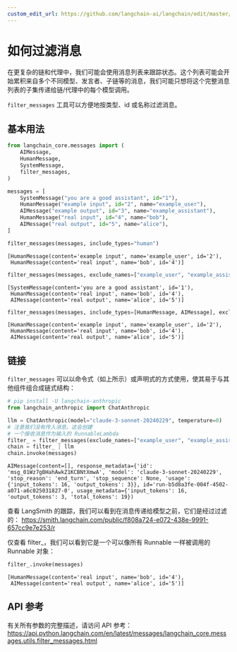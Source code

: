```yaml
---
custom_edit_url: https://github.com/langchain-ai/langchain/edit/master/docs/docs/how_to/filter_messages.ipynb
---
```


# 如何过滤消息

在更复杂的链和代理中，我们可能会使用消息列表来跟踪状态。这个列表可能会开始累积来自多个不同模型、发言者、子链等的消息，我们可能只想将这个完整消息列表的子集传递给链/代理中的每个模型调用。

`filter_messages` 工具可以方便地按类型、id 或名称过滤消息。

## 基本用法


```python
from langchain_core.messages import (
    AIMessage,
    HumanMessage,
    SystemMessage,
    filter_messages,
)

messages = [
    SystemMessage("you are a good assistant", id="1"),
    HumanMessage("example input", id="2", name="example_user"),
    AIMessage("example output", id="3", name="example_assistant"),
    HumanMessage("real input", id="4", name="bob"),
    AIMessage("real output", id="5", name="alice"),
]

filter_messages(messages, include_types="human")
```



```output
[HumanMessage(content='example input', name='example_user', id='2'),
 HumanMessage(content='real input', name='bob', id='4')]
```



```python
filter_messages(messages, exclude_names=["example_user", "example_assistant"])
```



```output
[SystemMessage(content='you are a good assistant', id='1'),
 HumanMessage(content='real input', name='bob', id='4'),
 AIMessage(content='real output', name='alice', id='5')]
```



```python
filter_messages(messages, include_types=[HumanMessage, AIMessage], exclude_ids=["3"])
```



```output
[HumanMessage(content='example input', name='example_user', id='2'),
 HumanMessage(content='real input', name='bob', id='4'),
 AIMessage(content='real output', name='alice', id='5')]
```

## 链接

`filter_messages` 可以以命令式（如上所示）或声明式的方式使用，使其易于与其他组件组合成链式结构：

```python
# pip install -U langchain-anthropic
from langchain_anthropic import ChatAnthropic

llm = ChatAnthropic(model="claude-3-sonnet-20240229", temperature=0)
# 注意我们没有传入消息。这会创建
# 一个接收消息作为输入的 RunnableLambda
filter_ = filter_messages(exclude_names=["example_user", "example_assistant"])
chain = filter_ | llm
chain.invoke(messages)
```

```output
AIMessage(content=[], response_metadata={'id': 'msg_01Wz7gBHahAwkZ1KCBNtXmwA', 'model': 'claude-3-sonnet-20240229', 'stop_reason': 'end_turn', 'stop_sequence': None, 'usage': {'input_tokens': 16, 'output_tokens': 3}}, id='run-b5d8a3fe-004f-4502-a071-a6c025031827-0', usage_metadata={'input_tokens': 16, 'output_tokens': 3, 'total_tokens': 19})
```

查看 LangSmith 的跟踪，我们可以看到在消息传递给模型之前，它们是经过过滤的： https://smith.langchain.com/public/f808a724-e072-438e-9991-657cc9e7e253/r

仅查看 filter_，我们可以看到它是一个可以像所有 Runnable 一样被调用的 Runnable 对象：

```python
filter_.invoke(messages)
```

```output
[HumanMessage(content='real input', name='bob', id='4'),
 AIMessage(content='real output', name='alice', id='5')]
```

## API 参考

有关所有参数的完整描述，请访问 API 参考： https://api.python.langchain.com/en/latest/messages/langchain_core.messages.utils.filter_messages.html